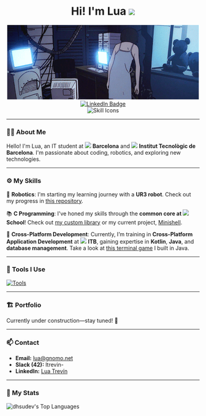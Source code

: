 <h1 align="center">Hi! I'm Lua <img src="https://media.giphy.com/media/hvRJCLFzcasrR4ia7z/giphy.gif" width="40"></h1>
<p align="center">
  <img src="img/banner.gif" alt="banner">
</br>
  <a href="https://www.linkedin.com/in/luatrhe/"><img src="https://img.shields.io/badge/LinkedIn-blue?style=for-the-badge&logo=linkedin&logoColor=white" alt="LinkedIn Badge"></a>
</br>
  <img src="https://skillicons.dev/icons?i=c,java,kotlin,arduino,html,css,javascript&theme=dark" alt="Skill Icons">
</p>

---

### :woman_technologist: About Me

Hello! I'm Lua, an IT student at <img src="https://encrypted-tbn0.gstatic.com/images?q=tbn:ANd9GcRwavpr_3Ak5Nk2or0Krd65Nes4GXATttuU_zSdIZxPb131rvO45KqK9q_sBOQZbSprhkk&usqp=CAU" width=20> **Barcelona** and <img src="https://media0.giphy.com/media/hpWmrQTirHHuVf12tm/200w.gif" width=20> **Institut Tecnològic de Barcelona**. I'm passionate about coding, robotics, and exploring new technologies.

---

### ⚙️ My Skills  

🤖 **Robotics**: I'm starting my learning journey with a **UR3 robot**. Check out my progress in [this repository](https://github.com/dhsudev/robotics_ur3).  

📚 **C Programming**: I've honed my skills through the **common core at <img src="https://encrypted-tbn0.gstatic.com/images?q=tbn:ANd9GcRwavpr_3Ak5Nk2or0Krd65Nes4GXATttuU_zSdIZxPb131rvO45KqK9q_sBOQZbSprhkk&usqp=CAU" width=20> School**! Check out [my custom library](https://github.com/dhsudev/libft) or my current project, [Minishell](https://github.com/dhsudev/minishell).  

📱 **Cross-Platform Development**: Currently, I’m training in **Cross-Platform Application Development** at <img src="https://media0.giphy.com/media/hpWmrQTirHHuVf12tm/200w.gif" width=20> **ITB**, gaining expertise in **Kotlin**, **Java**, and **database management**. Take a look at [this terminal game](https://github.com/dhsudev/M03UF4_Laberint) I built in Java.

---

### 🔧 Tools I Use  

[![Tools](https://skillicons.dev/icons?i=vim,git,github,idea,vscode,androidstudio,stackoverflow&theme=dark)](https://skillicons.dev)

---

### 🏗 Portfolio  

Currently under construction—stay tuned! 🚧  

---

### 📫 Contact  

- **Email:** lua@gnomo.net  
- **Slack (42):** ltrevin-  
- **LinkedIn:** [Lua Trevín](https://www.linkedin.com/in/luatrhe)  

---

### 🦦 My Stats  

![dhsudev's Top Languages](https://github-readme-stats.vercel.app/api/top-langs/?username=dhsudev&theme=dracula&show_icons=true&hide_border=true&layout=compact)
